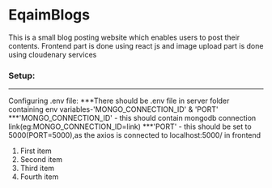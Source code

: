 # EqaimBlogs
This is a small blog posting website which enables users to post their contents.
Frontend part is done using react js and image upload part is done using cloudenary services

### Setup:

***
Configuring .env file:
***There should be .env file in server folder containing env variables-'MONGO_CONNECTION_ID' & 'PORT'
***'MONGO_CONNECTION_ID' - this should contain mongodb connection link(eg:MONGO_CONNECTION_ID=link)
***'PORT' - this should be set to 5000(PORT=5000),as the axios is connected to localhost:5000/ in  frontend 

<ol>
  <li>First item</li>
  <li>Second item</li>
  <li>Third item</li>
  <li>Fourth item</li>
</ol>
